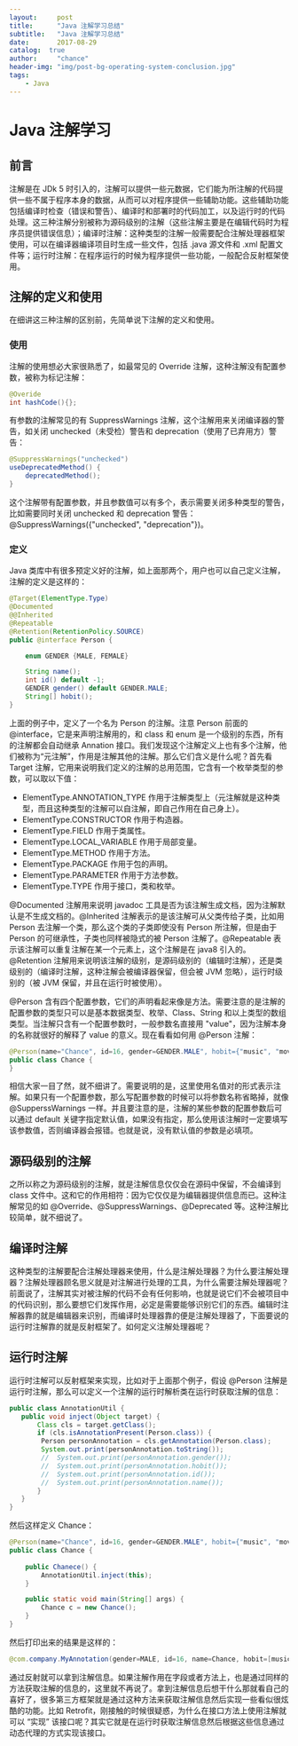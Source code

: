 ```yaml
---
layout:     post
title:      "Java 注解学习总结"
subtitle:   "Java 注解学习总结"
date:       2017-08-29
catalog:  true
author:     "chance"
header-img: "img/post-bg-operating-system-conclusion.jpg"
tags:
    - Java
---
```


# Java 注解学习
## 前言
注解是在 JDk 5 时引入的，注解可以提供一些元数据，它们能为所注解的代码提供一些不属于程序本身的数据，从而可以对程序提供一些辅助功能。这些辅助功能包括编译时检查（错误和警告）、编译时和部署时的代码加工，以及运行时的代码处理。这三种注解分别被称为源码级别的注解（这些注解主要是在编辑代码时为程序员提供错误信息）；编译时注解：这种类型的注解一般需要配合注解处理器框架使用，可以在编译器编译项目时生成一些文件，包括 .java 源文件和 .xml 配置文件等；运行时注解：在程序运行的时候为程序提供一些功能，一般配合反射框架使用。
<!-- more -->
## 注解的定义和使用
在细讲这三种注解的区别前，先简单说下注解的定义和使用。

### 使用
注解的使用想必大家很熟悉了，如最常见的 Override 注解，这种注解没有配置参数，被称为标记注解：

```java
@Overide
int hashCode(){};
```

有参数的注解常见的有 SuppressWarnings 注解，这个注解用来关闭编译器的警告，如关闭 unchecked（未受检）警告和 deprecation（使用了已弃用方）警告：

```java
@SuppressWarnings("unchecked")
useDeprecatedMethod() {
    deprecatedMethod();
}
```
这个注解带有配置参数，并且参数值可以有多个，表示需要关闭多种类型的警告，比如需要同时关闭 unchecked 和 deprecation 警告：@SuppressWarnings({"unchecked", "deprecation"})。

### 定义

Java 类库中有很多预定义好的注解，如上面那两个，用户也可以自己定义注解，注解的定义是这样的：

```java
@Target(ElementType.Type)
@Documented
@@Inherited
@Repeatable
@Retention(RetentionPolicy.SOURCE)
public @interface Person {

    enum GENDER {MALE, FEMALE}

    String name();
    int id() default -1;
    GENDER gender() default GENDER.MALE;
    String[] hobit();
}
```
上面的例子中，定义了一个名为 Person 的注解。注意 Person 前面的 @interface，它是来声明注解用的，和 class 和 enum 是一个级别的东西，所有的注解都会自动继承 Annation 接口。我们发现这个注解定义上也有多个注解，他们被称为“元注解”，作用是注解其他的注解。那么它们含义是什么呢？首先看 Target 注解，它用来说明我们定义的注解的总用范围，它含有一个枚举类型的参数，可以取以下值：

- ElementType.ANNOTATION_TYPE 作用于注解类型上（元注解就是这种类型，而且这种类型的注解可以自注解，即自己作用在自己身上）。
- ElementType.CONSTRUCTOR 作用于构造器。
- ElementType.FIELD 作用于类属性。
- ElementType.LOCAL_VARIABLE 作用于局部变量。
- ElementType.METHOD 作用于方法。
- ElementType.PACKAGE 作用于包的声明。
- ElementType.PARAMETER 作用于方法参数。
- ElementType.TYPE 作用于接口，类和枚举。

@Documented 注解用来说明 javadoc 工具是否为该注解生成文档，因为注解默认是不生成文档的。@Inherited 注解表示的是该注解可从父类传给子类，比如用 Person 去注解一个类，那么这个类的子类即使没有 Person 所注解，但是由于 Person 的可继承性，子类也同样被隐式的被 Person 注解了。@Repeatable 表示该注解可以重复注解在某一个元素上，这个注解是在 java8 引入的。@Retention 注解用来说明该注解的级别，是源码级别的（编辑时注解），还是类级别的（编译时注解，这种注解会被编译器保留，但会被 JVM 忽略），运行时级别的（被 JVM 保留，并且在运行时被使用）。

@Person 含有四个配置参数，它们的声明看起来像是方法。需要注意的是注解的配置参数的类型只可以是基本数据类型、枚举、Class、String 和以上类型的数组类型。当注解只含有一个配置参数时，一般参数名直接用 "value"，因为注解本身的名称就很好的解释了 value 的意义。现在看看如何用 @Person 注解：

```java
@Person(name="Chance", id=16, gender=GENDER.MALE", hobit={"music", "movie", "game"})
public class Chance {
}
```
相信大家一目了然，就不细讲了。需要说明的是，这里使用名值对的形式表示注解。如果只有一个配置参数，那么写配置参数的时候可以将参数名称省略掉，就像 @SupperssWarnings 一样。并且要注意的是，注解的某些参数的配置参数后可以通过 default 关键字指定默认值，如果没有指定，那么使用该注解时一定要填写该参数值，否则编译器会报错。也就是说，没有默认值的参数是必填项。


## 源码级别的注解
之所以称之为源码级别的注解，就是注解信息仅仅会在源码中保留，不会编译到 class 文件中。这和它的作用相符：因为它仅仅是为编辑器提供信息而已。这种注解常见的如 @Override、@SuppressWarnings、@Deprecated 等。这种注解比较简单，就不细说了。

## 编译时注解
这种类型的注解要配合注解处理器来使用，什么是注解处理器？为什么要注解处理器？注解处理器顾名思义就是对注解进行处理的工具，为什么需要注解处理器呢？前面说了，注解其实对被注解的代码不会有任何影响，也就是说它们不会被项目中的代码识别，那么要想它们发挥作用，必定是需要能够识别它们的东西。编辑时注解器靠的就是编辑器来识别，而编译时处理器靠的便是注解处理器了，下面要说的运行时注解靠的就是反射框架了。如何定义注解处理器呢？


## 运行时注解
运行时注解可以反射框架来实现，比如对于上面那个例子，假设 @Person 注解是运行时注解，那么可以定义一个注解的运行时解析类在运行时获取注解的信息：

```java
public class AnnotationUtil {
   public void inject(Object target) {
       Class cls = target.getClass();
       if (cls.isAnnotationPresent(Person.class)) {
       	Person personAnnotation = cls.getAnnotation(Person.class);
       	System.out.print(personAnnotation.toString());
        //  System.out.print(personAnnotation.gender());
        //  System.out.print(personAnnotation.hobit());
        //  System.out.print(personAnnotation.id());
        //  System.out.print(personAnnotation.name());
       }
   }
}
```
然后这样定义 Chance：

```java
@Person(name="Chance", id=16, gender=GENDER.MALE", hobit={"music", "movie", "game"})
public class Chance {
	
	public Chanece() {
		AnnotationUtil.inject(this);
	}

	public static void main(String[] args) {
		Chance c = new Chance();
	}
}
```

然后打印出来的结果是这样的：

```java
@com.company.MyAnnotation(gender=MALE, id=16, name=Chance, hobit=[music, movie, game])
```
通过反射就可以拿到注解信息。如果注解作用在字段或者方法上，也是通过同样的方法获取注解的信息的，这里就不再说了。拿到注解信息后想干什么那就看自己的喜好了，很多第三方框架就是通过这种方法来获取注解信息然后实现一些看似很炫酷的功能。比如 Retrofit，刚接触的时候很疑惑，为什么在接口方法上使用注解就可以 “实现” 该接口呢？其实它就是在运行时获取注解信息然后根据这些信息通过动态代理的方式实现该接口。